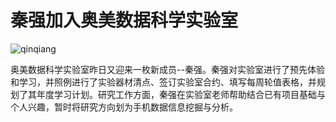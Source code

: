
# 秦强加入奥美数据科学实验室

![qinqiang](:8089/wp-content/uploads/2015/10/qinqiang-614x1024.jpg)

奥美数据科学实验室昨日又迎来一枚新成员--秦强。秦强对实验室进行了预先体验和学习，并照例进行了实验器材清点、签订实验室合约、填写每周轮值表格，并规划了其年度学习计划。研究工作方面，秦强在实验室老师帮助结合已有项目基础与个人兴趣，暂时将研究方向划为手机数据信息挖掘与分析。
